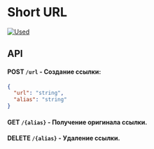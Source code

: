 # Short URL

[![Used](https://skillicons.dev/icons?i=go,sqlite,docker)](https://skillicons.dev)

## API

#### POST `/url` - Создание ссылки:

```json
{
  "url": "string",
  "alias": "string"
} 
```

#### GET `/{alias}` - Получение оригинала ссылки.

#### DELETE `/{alias}` - Удаление ссылки.